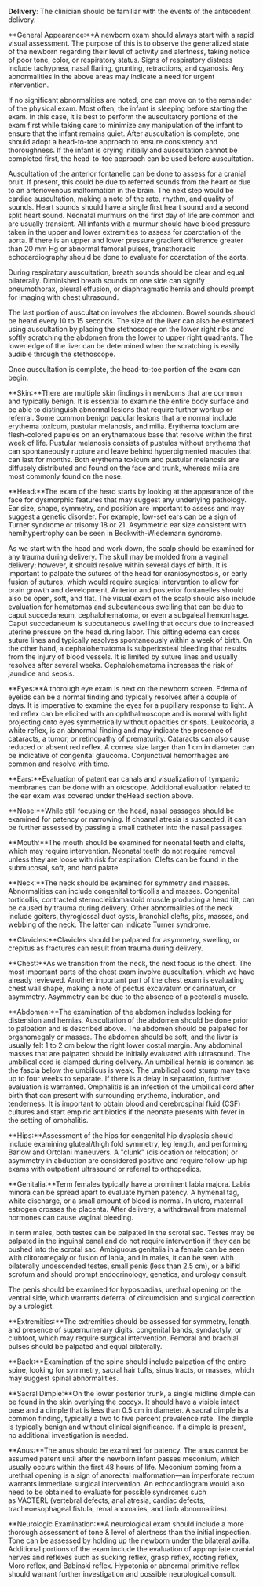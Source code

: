 **Delivery**: The clinician should be familiar with the events of the antecedent delivery.

**General Appearance:**A newborn exam should always start with a rapid visual assessment. The purpose of this is to observe the generalized state of the newborn regarding their level of activity and alertness, taking notice of poor tone, color, or respiratory status. Signs of respiratory distress include tachypnea, nasal flaring, grunting, retractions, and cyanosis. Any abnormalities in the above areas may indicate a need for urgent intervention.

If no significant abnormalities are noted, one can move on to the remainder of the physical exam. Most often, the infant is sleeping before starting the exam. In this case, it is best to perform the auscultatory portions of the exam first while taking care to minimize any manipulation of the infant to ensure that the infant remains quiet. After auscultation is complete, one should adopt a head-to-toe approach to ensure consistency and thoroughness. If the infant is crying initially and auscultation cannot be completed first, the head-to-toe approach can be used before auscultation.

Auscultation of the anterior fontanelle can be done to assess for a cranial bruit. If present, this could be due to referred sounds from the heart or due to an arteriovenous malformation in the brain. The next step would be cardiac auscultation, making a note of the rate, rhythm, and quality of sounds. Heart sounds should have a single first heart sound and a second split heart sound. Neonatal murmurs on the first day of life are common and are usually transient. All infants with a murmur should have blood pressure taken in the upper and lower extremities to assess for coarctation of the aorta. If there is an upper and lower pressure gradient difference greater than 20 mm Hg or abnormal femoral pulses, transthoracic echocardiography should be done to evaluate for coarctation of the aorta.

During respiratory auscultation, breath sounds should be clear and equal bilaterally. Diminished breath sounds on one side can signify pneumothorax, pleural effusion, or diaphragmatic hernia and should prompt for imaging with chest ultrasound.

The last portion of auscultation involves the abdomen. Bowel sounds should be heard every 10 to 15 seconds. The size of the liver can also be estimated using auscultation by placing the stethoscope on the lower right ribs and softly scratching the abdomen from the lower to upper right quadrants. The lower edge of the liver can be determined when the scratching is easily audible through the stethoscope.

Once auscultation is complete, the head-to-toe portion of the exam can begin.

**Skin:**There are multiple skin findings in newborns that are common and typically benign. It is essential to examine the entire body surface and be able to distinguish abnormal lesions that require further workup or referral. Some common benign papular lesions that are normal include erythema toxicum, pustular melanosis, and milia. Erythema toxcium are flesh-colored papules on an erythematous base that resolve within the first week of life. Pustular melanosis consists of pustules without erythema that can spontaneously rupture and leave behind hyperpigmented macules that can last for months. Both erythema toxicum and pustular melanosis are diffusely distributed and found on the face and trunk, whereas milia are most commonly found on the nose.

**Head:**The exam of the head starts by looking at the appearance of the face for dysmorphic features that may suggest any underlying pathology. Ear size, shape, symmetry, and position are important to assess and may suggest a genetic disorder. For example, low-set ears can be a sign of Turner syndrome or trisomy 18 or 21. Asymmetric ear size consistent with hemihypertrophy can be seen in Beckwith-Wiedemann syndrome.

As we start with the head and work down, the scalp should be examined for any trauma during delivery. The skull may be molded from a vaginal delivery; however, it should resolve within several days of birth. It is important to palpate the sutures of the head for craniosynostosis, or early fusion of sutures, which would require surgical intervention to allow for brain growth and development. Anterior and posterior fontanelles should also be open, soft, and flat. The visual exam of the scalp should also include evaluation for hematomas and subcutaneous swelling that can be due to caput succedaneum, cephalohematoma, or even a subgaleal hemorrhage. Caput succedaneum is subcutaneous swelling that occurs due to increased uterine pressure on the head during labor. This pitting edema can cross suture lines and typically resolves spontaneously within a week of birth. On the other hand, a cephalohematoma is subperiosteal bleeding that results from the injury of blood vessels. It is limited by suture lines and usually resolves after several weeks. Cephalohematoma increases the risk of jaundice and sepsis.

**Eyes:**A thorough eye exam is next on the newborn screen. Edema of eyelids can be a normal finding and typically resolves after a couple of days. It is imperative to examine the eyes for a pupillary response to light. A red reflex can be elicited with an ophthalmoscope and is normal with light projecting onto eyes symmetrically without opacities or spots. Leukocoria, a white reflex, is an abnormal finding and may indicate the presence of cataracts, a tumor, or retinopathy of prematurity. Cataracts can also cause reduced or absent red reflex. A cornea size larger than 1 cm in diameter can be indicative of congenital glaucoma. Conjunctival hemorrhages are common and resolve with time.

**Ears:**Evaluation of patent ear canals and visualization of tympanic membranes can be done with an otoscope. Additional evaluation related to the ear exam was covered under theHead section above.

**Nose:**While still focusing on the head, nasal passages should be examined for patency or narrowing. If choanal atresia is suspected, it can be further assessed by passing a small catheter into the nasal passages.

**Mouth:**The mouth should be examined for neonatal teeth and clefts, which may require intervention. Neonatal teeth do not require removal unless they are loose with risk for aspiration. Clefts can be found in the submucosal, soft, and hard palate.

**Neck:**The neck should be examined for symmetry and masses. Abnormalities can include congenital torticollis and masses. Congenital torticollis, contracted sternocleidomastoid muscle producing a head tilt, can be caused by trauma during delivery. Other abnormalities of the neck include goiters, thyroglossal duct cysts, branchial clefts, pits, masses, and webbing of the neck. The latter can indicate Turner syndrome.

**Clavicles:**Clavicles should be palpated for asymmetry, swelling, or crepitus as fractures can result from trauma during delivery.

**Chest:**As we transition from the neck, the next focus is the chest. The most important parts of the chest exam involve auscultation, which we have already reviewed. Another important part of the chest exam is evaluating chest wall shape, making a note of pectus excavatum or carinatum, or asymmetry. Asymmetry can be due to the absence of a pectoralis muscle.

**Abdomen:**The examination of the abdomen includes looking for distension and hernias. Auscultation of the abdomen should be done prior to palpation and is described above. The abdomen should be palpated for organomegaly or masses. The abdomen should be soft, and the liver is usually felt 1 to 2 cm below the right lower costal margin. Any abdominal masses that are palpated should be initially evaluated with ultrasound. The umbilical cord is clamped during delivery. An umbilical hernia is common as the fascia below the umbilicus is weak. The umbilical cord stump may take up to four weeks to separate. If there is a delay in separation, further evaluation is warranted. Omphalitis is an infection of the umbilical cord after birth that can present with surrounding erythema, induration, and tenderness. It is important to obtain blood and cerebrospinal fluid (CSF) cultures and start empiric antibiotics if the neonate presents with fever in the setting of omphalitis.

**Hips:**Assessment of the hips for congenital hip dysplasia should include examining gluteal/thigh fold symmetry, leg length, and performing Barlow and Ortolani maneuvers. A "clunk" (dislocation or relocation) or asymmetry in abduction are considered positive and require follow-up hip exams with outpatient ultrasound or referral to orthopedics.

**Genitalia:**Term females typically have a prominent labia majora. Labia minora can be spread apart to evaluate hymen patency. A hymenal tag, white discharge, or a small amount of blood is normal. In utero, maternal estrogen crosses the placenta. After delivery, a withdrawal from maternal hormones can cause vaginal bleeding.

In term males, both testes can be palpated in the scrotal sac. Testes may be palpated in the inguinal canal and do not require intervention if they can be pushed into the scrotal sac. Ambiguous genitalia in a female can be seen with clitoromegaly or fusion of labia, and in males, it can be seen with bilaterally undescended testes, small penis (less than 2.5 cm), or a bifid scrotum and should prompt endocrinology, genetics, and urology consult.

The penis should be examined for hypospadias, urethral opening on the ventral side, which warrants deferral of circumcision and surgical correction by a urologist.

**Extremities:**The extremities should be assessed for symmetry, length, and presence of supernumerary digits, congenital bands, syndactyly, or clubfoot, which may require surgical intervention. Femoral and brachial pulses should be palpated and equal bilaterally.

**Back:**Examination of the spine should include palpation of the entire spine, looking for symmetry, sacral hair tufts, sinus tracts, or masses, which may suggest spinal abnormalities.

**Sacral Dimple:**On the lower posterior trunk, a single midline dimple can be found in the skin overlying the coccyx. It should have a visible intact base and a dimple that is less than 0.5 cm in diameter. A sacral dimple is a common finding, typically a two to five percent prevalence rate. The dimple is typically benign and without clinical significance. If a dimple is present, no additional investigation is needed.

**Anus:**The anus should be examined for patency. The anus cannot be assumed patent until after the newborn infant passes meconium, which usually occurs within the first 48 hours of life. Meconium coming from a urethral opening is a sign of anorectal malformation—an imperforate rectum warrants immediate surgical intervention. An echocardiogram would also need to be obtained to evaluate for possible syndromes such as VACTERL (vertebral defects, anal atresia, cardiac defects, tracheoesophageal fistula, renal anomalies, and limb abnormalities).

**Neurologic Examination:**A neurological exam should include a more thorough assessment of tone & level of alertness than the initial inspection. Tone can be assessed by holding up the newborn under the bilateral axilla. Additional portions of the exam include the evaluation of appropriate cranial nerves and reflexes such as sucking reflex, grasp reflex, rooting reflex, Moro reflex, and Babinski reflex. Hypotonia or abnormal primitive reflex should warrant further investigation and possible neurological consult.